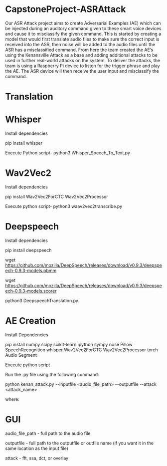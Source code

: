 # CapstoneProject-ASRAttack
Our ASR Attack project aims to create Adversarial Examples (AE) which can be injected during an auditory command given to these smart voice devices and cause it to misclassify the given command. This is started by creating a model that would first translate audio files to make sure the correct input is received into the ASR, then noise will be added to the audio files until the ASR has a misclassified command. From here the team created the AE’s using the Kenansville Attack as a base and adding additional attacks to be used in further real-world attacks on the system. To deliver the attacks, the team is using a Raspberry Pi device to listen for the trigger phrase and play the AE. The ASR device will then receive the user input and misclassify the command.

# Translation 

# Whisper

Install dependencies

pip install whisper

Execute Python script- python3 Whisper_Speech_To_Text.py

# Wav2Vec2

Install dependencies

pip install Wav2Vec2ForCTC Wav2Vec2Processor

Execute python script- python3 waav2vec2transcribe.py

# Deepspeech

Install dependencies

pip install deepspeech

wget https://github.com/mozilla/DeepSpeech/releases/download/v0.9.3/deepspeech-0.9.3-models.pbmm

wget https://github.com/mozilla/DeepSpeech/releases/download/v0.9.3/deepspeech-0.9.3-models.scorer

python3 DeepspeechTranslation.py

# AE Creation

Install Dependencies

pip install numpy scipy scikit-learn ipython sympy nose Pillow SpeechRecognition whisper Wav2Vec2ForCTC Wav2Vec2Processor torch Audio Segment

Execute python script

Run the .py file using the following command:

python kenan_attack.py --inputfile <audio_file_path> --outputfile <outputfile> --attack <attack_name>

where:


# GUI

audio_file_path - full path to the audio file

outputfile - full path to the outputfile or outfile name (if you want it in the same location as the input file)

attack - fft, ssa, dct, or overlay
